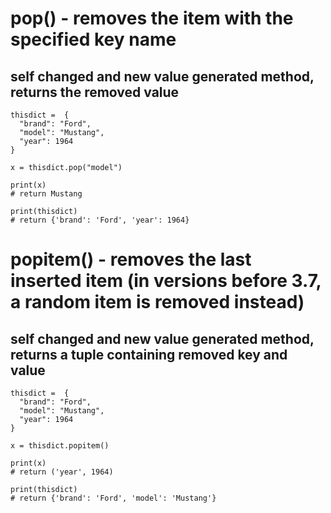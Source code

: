 # pop() - removes the item with the specified key name 

## self changed and new value generated method, returns the removed value 

    thisdict =	{
      "brand": "Ford",
      "model": "Mustang",
      "year": 1964
    }
    
    x = thisdict.pop("model")
    
    print(x)
    # return Mustang
    
    print(thisdict)
    # return {'brand': 'Ford', 'year': 1964}

# popitem() - removes the last inserted item (in versions before 3.7, a random item is removed instead)

## self changed and new value generated method, returns a tuple containing removed key and value 

    thisdict =	{
      "brand": "Ford",
      "model": "Mustang",
      "year": 1964
    }
    
    x = thisdict.popitem()
    
    print(x)
    # return ('year', 1964)
    
    print(thisdict)
    # return {'brand': 'Ford', 'model': 'Mustang'}
    
    
    
    
